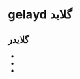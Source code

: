 # gelayd گلاید
## گلایدر

                                                                                        
*
*
*
#
#
##
###

                                                                                        
                                                                                        






                                                                                 
